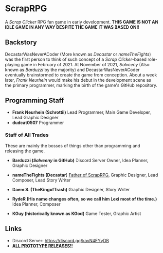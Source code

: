 # ScrapRPG
A *Scrap Clicker* RPG fan game in early development. **THIS GAME IS NOT AN IDLE GAME IN ANY WAY DESPITE THE GAME IT WAS BASED ON!!**
## Backstory
DecastarWasNeverACoder (More known as *Decastar* or *nameTheFights*) was the first person to think of such concept of a *Scrap Clicker*-based role-playing game in February of 2021. At November of 2021, *Salveeny* (Also known as *Barduzzi* by the majority) and DecastarWasNeverACoder eventually brainstormed to create the game from conception. About a week later, *Frank Neurhein* would make his debut in the development scene as the primary programmer, marking the birth of the game's GitHub repository.
## Programming Staff
- **Frank Neurhein (Schrottii)**
Lead Programmer, Main Game Developer, Lead Graphic Designer
- **dudcat0507**
Programmer
### Staff of All Trades
These are mainly the bosses of things other than programming and releasing the game.
- **Barduzzi (*Salveeny* in GitHub)**
Discord Server Owner, Idea Planner, Graphic Designer
- **nameTheFights (Decastar)**
[Father of ScrapRPG](https://youtube.com/playlist?list=PLl18EjlJraJi3R_jBT266QQ8-smWw0GMn), Graphic Designer, Lead Composer, Lead Story Writer
- **Daem S. (TheKingofTrash)**
Graphic Designer, Story Writer


- **RydeR (His name changes often, so we call him Lexi most of the time.)**
Idea Planner, Composer
- **KGuy (historically known as KGod)**
Game Tester, Graphic Artist
## Links
- Discord Server: https://discord.gg/kavN4FYyDB
- [**ALL PROTOTYPE RELEASES!!**](https://www.youtube.com/watch?v=eI1BGwziW10)

